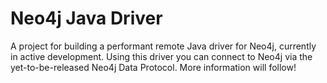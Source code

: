 # Neo4j Java Driver

A project for building a performant remote Java driver for Neo4j, currently in active development.
Using this driver you can connect to Neo4j via the yet-to-be-released Neo4j Data Protocol.
More information will follow!
